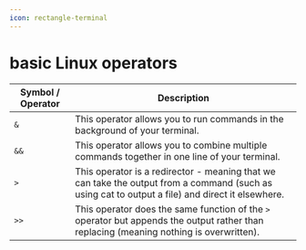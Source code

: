 ```yaml
---
icon: rectangle-terminal
---
```


# basic Linux operators

| Symbol / Operator | Description                                                                                                                                      |
| ----------------- | ------------------------------------------------------------------------------------------------------------------------------------------------ |
| `&`               | This operator allows you to run commands in the background of your terminal.                                                                     |
| `&&`              | This operator allows you to combine multiple commands together in one line of your terminal.                                                     |
| `>`               | This operator is a redirector - meaning that we can take the output from a command (such as using cat to output a file) and direct it elsewhere. |
| `>>`              | This operator does the same function of the `>` operator but appends the output rather than replacing (meaning nothing is overwritten).          |
